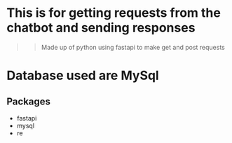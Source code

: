 # This is for getting requests from the chatbot and sending responses

>> Made up of python using fastapi to make get and post requests
# Database used are MySql

## Packages
* fastapi
* mysql
* re

